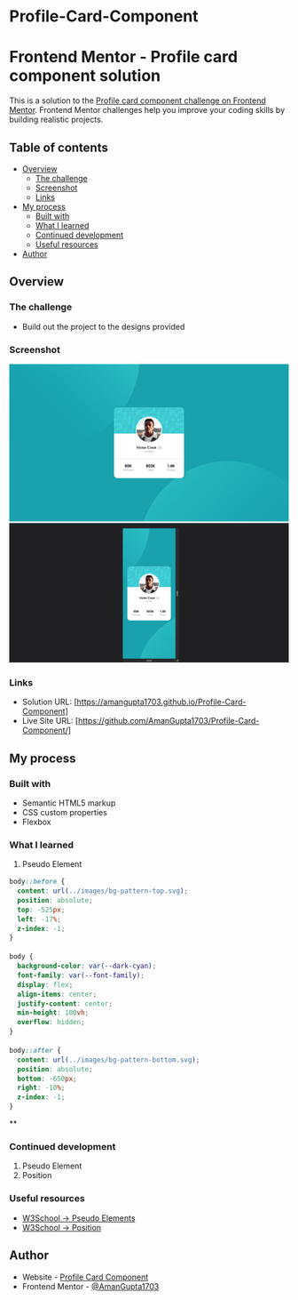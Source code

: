 # Profile-Card-Component

# Frontend Mentor - Profile card component solution

This is a solution to the [Profile card component challenge on Frontend Mentor](https://www.frontendmentor.io/challenges/profile-card-component-cfArpWshJ). Frontend Mentor challenges help you improve your coding skills by building realistic projects. 

## Table of contents

- [Overview](#overview)
  - [The challenge](#the-challenge)
  - [Screenshot](#screenshot)
  - [Links](#links)
- [My process](#my-process)
  - [Built with](#built-with)
  - [What I learned](#what-i-learned)
  - [Continued development](#continued-development)
  - [Useful resources](#useful-resources)
- [Author](#author)

## Overview

### The challenge

- Build out the project to the designs provided

### Screenshot

![](./Output/desktop-preview.png)
![](./Output/mobile-preview.png)

### Links

- Solution URL: [https://amangupta1703.github.io/Profile-Card-Component]
- Live Site URL: [https://github.com/AmanGupta1703/Profile-Card-Component/]

## My process

### Built with

- Semantic HTML5 markup
- CSS custom properties
- Flexbox

### What I learned
1) Pseudo Element

```css
body::before {
  content: url(../images/bg-pattern-top.svg);
  position: absolute;
  top: -525px;
  left: -17%;
  z-index: -1;
}

body {
  background-color: var(--dark-cyan);
  font-family: var(--font-family);
  display: flex;
  align-items: center;
  justify-content: center;
  min-height: 100vh;
  overflow: hidden;
}

body::after {
  content: url(../images/bg-pattern-bottom.svg);
  position: absolute;
  bottom: -650px;
  right: -10%;
  z-index: -1;
}
```
**

### Continued development

1) Pseudo Element
2) Position

### Useful resources

- [W3School -> Pseudo Elements](https://www.w3schools.com/css/css_pseudo_elements.asp)
- [W3School -> Position](https://www.w3schools.com/css/css_positioning.asp)

## Author

- Website - [Profile Card Component](https://github.com/AmanGupta1703/Profile-Card-Component)
- Frontend Mentor - [@AmanGupta1703](https://www.frontendmentor.io/profile/AmanGupta1703)
